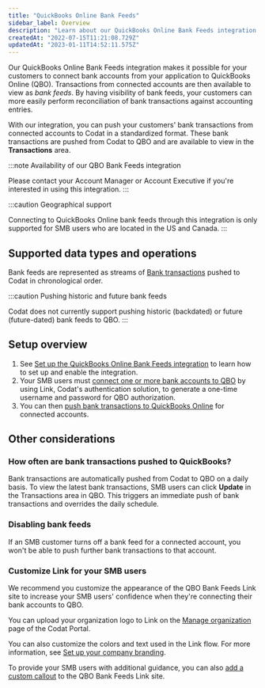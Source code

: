 ```yaml
---
title: "QuickBooks Online Bank Feeds"
sidebar_label: Overview
description: "Learn about our QuickBooks Online Bank Feeds integration."
createdAt: "2022-07-15T11:21:08.729Z"
updatedAt: "2023-01-11T14:52:11.575Z"
---
```


Our QuickBooks Online Bank Feeds integration makes it possible for your customers to connect bank accounts from your application to QuickBooks Online (QBO). Transactions from connected accounts are then available to view as _bank feeds_. By having visibility of bank feeds, your customers can more easily perform reconciliation of bank transactions against accounting entries.

With our integration, you can push your customers' bank transactions from connected accounts to Codat in a standardized format. These bank transactions are pushed from Codat to QBO and are available to view in the **Transactions** area.

:::note Availability of our QBO Bank Feeds integration

Please contact your Account Manager or Account Executive if you're interested in using this integration.
:::

:::caution Geographical support

Connecting to QuickBooks Online bank feeds through this integration is only supported for SMB users who are located in the US and Canada.
:::

## Supported data types and operations

Bank feeds are represented as streams of [Bank transactions](/accounting-api#/schemas/BankTransactions) pushed to Codat in chronological order.

:::caution Pushing historic and future bank feeds

Codat does not currently support pushing historic (backdated) or future (future-dated) bank feeds to QBO.
:::

## Setup overview

1. See [Set up the QuickBooks Online Bank Feeds integration](/bank-feed-api/qbo-bank-feeds/bank-feed-qbo-bank-feeds-setup) to learn how to set up and enable the integration.
2. Your SMB users must [connect one or more bank accounts to QBO](/bank-feed-api/qbo-bank-feeds/bank-feed-qbo-bank-feeds-smb-user) by using Link, Codat's authentication solution, to generate a one-time username and password for QBO authorization.
3. You can then [push bank transactions to QuickBooks Online](/bank-feed-api/qbo-bank-feeds/bank-feed-qbo-bank-feeds-push-bank-transactions) for connected accounts.

## Other considerations

### How often are bank transactions pushed to QuickBooks?

Bank transactions are automatically pushed from Codat to QBO on a daily basis. To view the latest bank transactions, SMB users can click **Update** in the Transactions area in QBO. This triggers an immediate push of bank transactions and overrides the daily schedule.

### Disabling bank feeds

If an SMB customer turns off a bank feed for a connected account, you won't be able to push further bank transactions to that account.

### Customize Link for your SMB users

We recommend you customize the appearance of the QBO Bank Feeds Link site to increase your SMB users' confidence when they're connecting their bank accounts to QBO.

You can upload your organization logo to Link on the <a className="external" href="https://app-integration.codat.io/settings/organization" target="_blank">Manage organization</a> page of the Codat Portal.

You can also customize the colors and text used in the Link flow. For more information, see [Set up your company branding](/auth-flow/customize/branding).

To provide your SMB users with additional guidance, you can also [add a custom callout](/bank-feed-api/qbo-bank-feeds/bank-feed-qbo-bank-feeds-setup#add-a-custom-callout-to-the-link-site) to the QBO Bank Feeds Link site.
